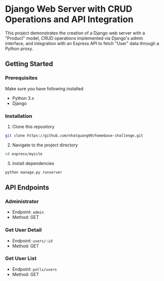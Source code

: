 # Django Web Server with CRUD Operations and API Integration

This project demonstrates the creation of a Django web server with a "Product" model, CRUD operations implemented via Django's admin interface, and integration with an Express API to fetch "User" data through a Python proxy.


## Getting Started
### Prerequisites
Make sure you have following installed

- Python 3.x
- Django

### Installation
1. Clone this repository
```bash
git clone https://github.com/nhatquang99/homebase-challenge.git
```
2. Navigate to the project directory
```bash
cd express/mysite
```
3. Install dependencies
```bash
python manage.py runserver 
```

## API Endpoints

### Administrator

* Endpoint: `admin`
* Method: GET

### Get User Detail
* Endpoint: `users/:id`
* Method: GET

### Get User List
* Endpoint: `polls/users`
* Method: GET




